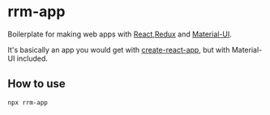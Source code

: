 # rrm-app

Boilerplate for making web apps with [React](https://reactjs.org/),[Redux](https://redux.js.org/) and [Material-UI](https://material-ui.com/).

It's basically an app you would get with [create-react-app](https://create-react-app.dev/), but with Material-UI included.

## How to use

```bash
npx rrm-app
```
